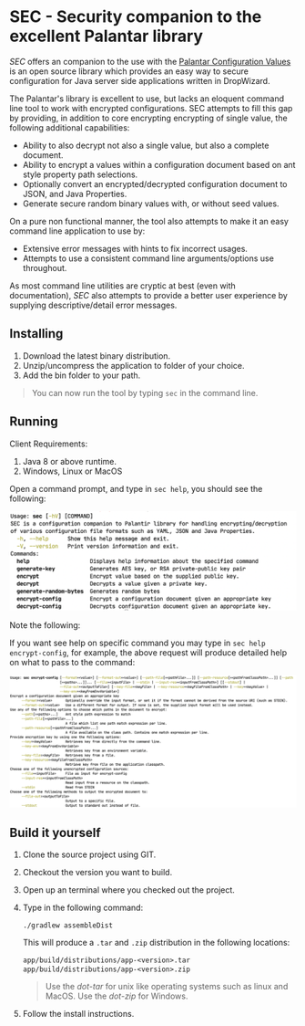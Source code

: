 # SEC - Security companion to the excellent Palantar library

_SEC_ offers an companion to the use with the  [Palantar Configuration Values](https://github.com/palantir/encrypted-config-value) is an open source library which provides an easy way to secure configuration for Java server side applications written in DropWizard.

The Palantar's library is excellent to use, but lacks an eloquent command line tool to work with encrypted configurations. SEC attempts to fill this gap by providing, in addition to core encrypting encrypting of single value, the following additional capabilities:

- Ability to also decrypt not also a single value, but also a complete document.
- Ability to encrypt a values within a configuration document based on ant style property path selections.
- Optionally convert an encrypted/decrypted configuration document to JSON, and Java Properties.
-  Generate secure random binary values with, or without seed values.

On a pure non functional manner, the tool also attempts to make it an easy command line application to use by:

- Extensive error messages with hints to fix incorrect usages.
- Attempts to use a consistent command line arguments/options use throughout.

As most command line utilities are cryptic at best (even with documentation), _SEC_ also attempts to provide a better user experience by supplying descriptive/detail error messages. 

## Installing

1. Download the latest binary distribution.
2. Unzip/uncompress the application to folder of your choice.
3. Add the bin folder to your path.

> You can now run the tool by typing `sec` in  the command line.

## Running 

Client Requirements:

1. Java 8 or above runtime.
2. Windows, Linux or MacOS

Open a command prompt, and type in `sec help`, you should see the following: 

<img src="src/assets/sec-first-time.png" style="zoom:67%;" />

Note the following: 

If you want see help on specific command you may type in `sec help encrypt-config`, for example, the above request will produce detailed help on what to pass to the command:

![](src/assets/sample-cli-spec-encrypt-config.png)

## Build it yourself

1. Clone the source project using GIT.

2. Checkout the version you want to build.

3. Open up an terminal where you checked out the project.

4. Type in the following command:
   
   ```shell
   ./gradlew assembleDist
   ```
   
   This will produce a `.tar` and `.zip` distribution in the following locations:
   
   ```shell
   app/build/distributions/app-<version>.tar
   app/build/distributions/app-<version>.zip
   ```
   
   > Use the _dot-tar_ for unix like operating systems such as linux and MacOS.
   > Use the _dot-zip_ for Windows.

5. Follow the install instructions.

